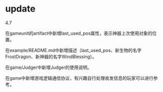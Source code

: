 # update

4.7 

在gameunit的artifact中新增last_used_pos属性，表示神器上次使用对象的位置。

在example/README.md中新增描述（last_used_pos、新生物的名字FrostDragon、新神器的名字WindBlessing）。

在game/Judger中新增Judger的使用说明。

在game中新增游戏逻辑通信协议，有兴趣自行处理收发信息的玩家可以进行参考。
